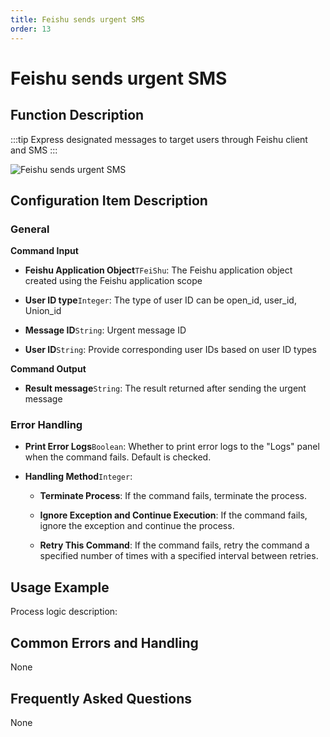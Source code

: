 ```yaml
---
title: Feishu sends urgent SMS
order: 13
---
```


# Feishu sends urgent SMS

## Function Description

:::tip 
Express designated messages to target users through Feishu client and SMS
:::

![Feishu sends urgent SMS](../../../assets/Feishu%20sends%20urgent%20SMS_command.png)

## Configuration Item Description

### General

**Command Input**

- **Feishu Application Object**`TFeiShu`: The Feishu application object created using the Feishu application scope

- **User ID type**`Integer`: The type of user ID can be open_id, user_id, Union_id

- **Message ID**`String`: Urgent message ID

- **User ID**`String`: Provide corresponding user IDs based on user ID types


**Command Output**

- **Result message**`String`: The result returned after sending the urgent message

### Error Handling

- **Print Error Logs**`Boolean`: Whether to print error logs to the "Logs" panel when the command fails. Default is checked. 

- **Handling Method**`Integer`:

    - **Terminate Process**: If the command fails, terminate the process.

    - **Ignore Exception and Continue Execution**: If the command fails, ignore the exception and continue the process.

    - **Retry This Command**: If the command fails, retry the command a specified number of times with a specified interval between retries.

## Usage Example

Process logic description:

## Common Errors and Handling

None

## Frequently Asked Questions

None


